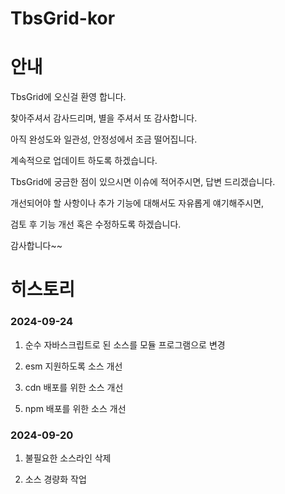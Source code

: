 # TbsGrid-kor

# 안내

TbsGrid에 오신걸 환영 합니다. 

찾아주셔서 감사드리며, 별을 주셔서 또 감사합니다.

아직 완성도와 일관성, 안정성에서 조금 떨어집니다.

계속적으로 업데이트 하도록 하겠습니다.

TbsGrid에 궁금한 점이 있으시면 이슈에 적어주시면, 답변 드리겠습니다.

개선되어야 할 사항이나 추가 기능에 대해서도 자유롭게 얘기해주시면,

검토 후 기능 개선 혹은 수정하도록 하겠습니다.

감사합니다~~

# 히스토리

### 2024-09-24

1. 순수 자바스크립트로 된 소스를 모듈 프로그램으로 변경

2. esm 지원하도록 소스 개선

3. cdn 배포를 위한 소스 개선
 
<script src="https://cdn.jsdelivr.net/npm/mobile-detect@1.4.5/mobile-detect.min.js"></script>
<script src="https://cdn.jsdelivr.net/npm/tbsgrid@0.0.6/dist/tbsgrid.min.js"></script>

5. npm 배포를 위한 소스 개선

### 2024-09-20

1. 불필요한 소스라인 삭제

2. 소스 경량화 작업








